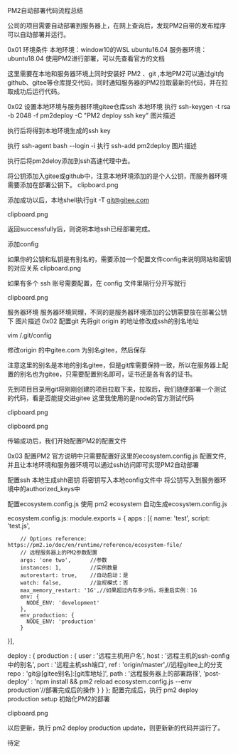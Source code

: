 PM2自动部署代码流程总结

公司的项目需要自动部署到服务器上，在网上查询后，发现PM2自带的发布程序可以自动部署并运行。

0x01 环境条件
本地环境：window10的WSL ubuntu16.04
服务器环境：ubuntu18.04
使用PM2进行部署，可以先查看官方的文档

这里需要在本地和服务器环境上同时安装好 PM2 、git ,本地PM2可以通过git向github、gitee等仓库提交代码，同时通知服务器的PM2拉取最新的代码，并在拉取成功后运行代码。

0x02 设置本地环境与服务器环境gitee仓库ssh
本地环境
执行 ssh-keygen -t rsa -b 2048 -f pm2deploy -C "PM2 deploy ssh key"
图片描述

执行后将得到本地环境生成的ssh key

执行 ssh-agent bash --login -i
执行 ssh-add pm2deploy
图片描述

执行后将pm2deloy添加到ssh高速代理中去。

将公钥添加入gitee或github中，注意本地环境添加的是个人公钥，而服务器环境需要添加在部署公钥下。
clipboard.png

添加成功以后，本地shell执行git -T git@gitee.com

clipboard.png

返回successfully后，则说明本地ssh已经部署完成。

添加config

如果你的公钥和私钥是有别名的，需要添加一个配置文件config来说明网站和密钥的对应关系
clipboard.png

如果有多个 ssh 账号需要配置，在 config 文件里隔行分开写就行

clipboard.png

服务器环境
服务器环境同理，不同的是服务器环境添加的公钥需要放在部署公钥下
图片描述
0x02 配置git
先将git origin 的地址修改成ssh的别名地址

vim /.git/config

修改origin 的中gitee.com 为别名gitee，然后保存

注意这里的别名是本地的别名gitee，但是git库需要保持一致，所以在服务器上配置的别名也为gitee，只需要配置别名即可，证书还是各有各的证书。

先到项目目录用git将刚刚创建的项目拉取下来，拉取后，我们随便部署一个测试的代码，看是否能提交进gitee
这里我使用的是node的官方测试代码

clipboard.png

clipboard.png

传输成功后，我们开始配置PM2的配置文件

0x03 配置PM2
官方说明中只需要配置好这里的ecosystem.config.js 配置文件,并且让本地环境和服务器环境可以通过ssh访问即可实现PM2自动部署

配置ssh
本地生成shh密钥
将密钥写入本地config文件中
将公钥写入到服务器环境中的authorized_keys中

配置ecosystem.config.js
使用 pm2 ecosystem 自动生成ecosystem.config.js

ecosystem.config.js:
    module.exports = {
        apps : [{
        name: 'test',
        script: 'test.js',

        // Options reference: https://pm2.io/doc/en/runtime/reference/ecosystem-file/
        // 远程服务器上的PM2参数配置
        args: 'one two',      //参数
        instances: 1,         //实例数量
        autorestart: true,    //自动启动：是
        watch: false,         //监视模式：否
        max_memory_restart: '1G',//如果超过内存多少后，将重启实例：1G
        env: {
          NODE_ENV: 'development'
        },
        env_production: {
          NODE_ENV: 'production'
        }
  }],

  deploy : {
    production : {
      user : '远程主机用户名',
      host : '远程主机的ssh-config中的别名',
      port : '远程主机ssh端口',
      ref  : 'origin/master',//远程gitee上的分支
      repo : 'git@[gitee别名]:[git库地址]',
      path : '远程服务器上的部署路径',
      'post-deploy' : 'npm install && pm2 reload ecosystem.config.js --env production'//部署完成后的操作
    }
  }
};
配置完成后，执行 pm2 deploy production setup 初始化PM2的部署

clipboard.png

以后更新，执行 pm2 deploy production update，则更新新的代码并运行了。

待定